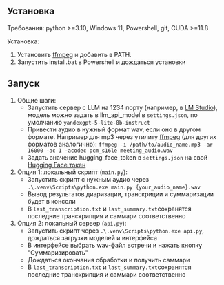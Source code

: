 ## Установка

Требования: python >=3.10, Windows 11, Powershell, git, CUDA >=11.8

Установка: 
1) Установить [ffmpeg](https://www.ffmpeg.org/download.html) и добавить в PATH.
2) Запустить install.bat в Powershell и дождаться установки

## Запуск

1) Общие шаги:
    - Запустить сервер с LLM на 1234 порту (например, в [LM Studio](https://lmstudio.ai/)), модель можно задать в llm_api_model в `settings.json`, по умолчанию `yandexgpt-5-lite-8b-instruct`
    - Привести аудио в нужный формат wav, если оно в другом формате. Например для mp3 через утилиту [ffmpeg](https://ffmpeg.org/) (для других форматов аналогично):
        `ffmpeg -i /path/to/audio_name.mp3 -ar 16000 -ac 1 -acodec pcm_s16le meeting_audio.wav`
    - Задать значение hugging_face_token в `settings.json` на свой [Hugging Face токен](https://huggingface.co/settings/tokens)
2) Опция 1: локальный скрипт (`main.py`):
    - Запустить скрипт с нужным аудио через `.\.venv\Scripts\python.exe main.py {your_audio_name}.wav`
    - Вывод результатов диаризации, транскриции и суммаризации будет в консоли
    - В `last_transcription.txt` и `last_summary.txt`сохранятся последние транскрипция и саммари соответственно
2) Опция 2: локальный сервер (`api.py`):
    - Запустить скрипт через `.\.venv\Scripts\python.exe api.py`, дождаться загрузки моделей и интерфейса
    - В интерфейсе выбрать wav-файл встречи и нажать кнопку "Суммаризировать"
    - Дождаться окончания обработки и получить саммари
    - В `last_transcription.txt` и `last_summary.txt`сохранятся последние транскрипция и саммари соответственно
